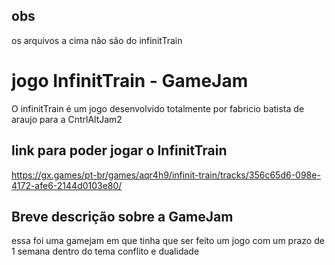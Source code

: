 ## obs 
os arquivos a cima não são do infinitTrain 

# jogo InfinitTrain - GameJam

O infinitTrain é um jogo desenvolvido totalmente por fabricio batista de araujo para a CntrlAltJam2

## link para poder jogar o InfinitTrain
https://gx.games/pt-br/games/aqr4h9/infinit-train/tracks/356c65d6-098e-4172-afe6-2144d0103e80/

## Breve descrição sobre a GameJam

essa foi uma gamejam em que tinha que ser feito um jogo com um prazo de 1 semana dentro do tema conflito e dualidade




 

